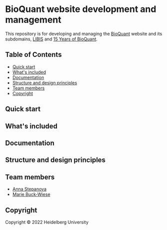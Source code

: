 # BioQuant website development and management

This repository is for developing and managing the [BioQuant](https://www.bioquant.uni-heidelberg.de) website and its subdomains, [LIBIS](https://libis.uni-heidelberg.de) and [15 Years of BioQuant](https://15years.bioquant.uni-heidelberg.de).

## Table of Contents

- [Quick start](#quick-start)
- [What's included](#whats-included)
- [Documentation](#documentation)
- [Structure and design principles](#structure-and-design-principles)
- [Team members](#team-members)
- [Copyright](#copyright)

## Quick start

## What's included

## Documentation

## Structure and design principles
 
## Team members

- [Anna Stepanova](https://github.com/anyastep)
- [Marie Buck-Wiese](https://github.com/MarieBuckWiese)

## Copyright

Copyright © 2022 Heidelberg University
